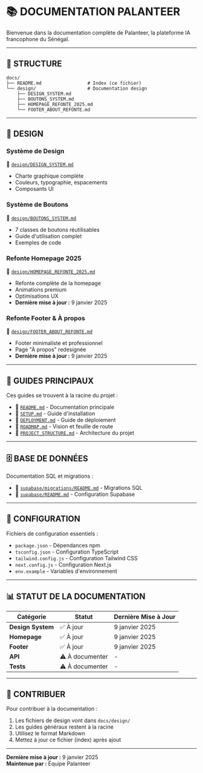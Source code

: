# 📚 DOCUMENTATION PALANTEER

Bienvenue dans la documentation complète de Palanteer, la plateforme IA francophone du Sénégal.

---

## 📁 **STRUCTURE**

```
docs/
├── README.md                 # Index (ce fichier)
└── design/                   # Documentation design
    ├── DESIGN_SYSTEM.md
    ├── BOUTONS_SYSTEM.md
    ├── HOMEPAGE_REFONTE_2025.md
    └── FOOTER_ABOUT_REFONTE.md
```

---

## 🎨 **DESIGN**

### **Système de Design**
📄 [`design/DESIGN_SYSTEM.md`](./design/DESIGN_SYSTEM.md)
- Charte graphique complète
- Couleurs, typographie, espacements
- Composants UI

### **Système de Boutons**
📄 [`design/BOUTONS_SYSTEM.md`](./design/BOUTONS_SYSTEM.md)
- 7 classes de boutons réutilisables
- Guide d'utilisation complet
- Exemples de code

### **Refonte Homepage 2025**
📄 [`design/HOMEPAGE_REFONTE_2025.md`](./design/HOMEPAGE_REFONTE_2025.md)
- Refonte complète de la homepage
- Animations premium
- Optimisations UX
- **Dernière mise à jour :** 9 janvier 2025

### **Refonte Footer & À propos**
📄 [`design/FOOTER_ABOUT_REFONTE.md`](./design/FOOTER_ABOUT_REFONTE.md)
- Footer minimaliste et professionnel
- Page "À propos" redesignée
- **Dernière mise à jour :** 9 janvier 2025

---

## 🚀 **GUIDES PRINCIPAUX**

Ces guides se trouvent à la racine du projet :

- 📄 [`README.md`](../README.md) - Documentation principale
- 📄 [`SETUP.md`](../SETUP.md) - Guide d'installation
- 📄 [`DEPLOYMENT.md`](../DEPLOYMENT.md) - Guide de déploiement
- 📄 [`ROADMAP.md`](../ROADMAP.md) - Vision et feuille de route
- 📄 [`PROJECT_STRUCTURE.md`](../PROJECT_STRUCTURE.md) - Architecture du projet

---

## 🗄️ **BASE DE DONNÉES**

Documentation SQL et migrations :

- 📁 [`supabase/migrations/README.md`](../supabase/migrations/README.md) - Migrations SQL
- 📁 [`supabase/README.md`](../supabase/README.md) - Configuration Supabase

---

## 🔧 **CONFIGURATION**

Fichiers de configuration essentiels :

- `package.json` - Dépendances npm
- `tsconfig.json` - Configuration TypeScript
- `tailwind.config.js` - Configuration Tailwind CSS
- `next.config.js` - Configuration Next.js
- `env.example` - Variables d'environnement

---

## 📊 **STATUT DE LA DOCUMENTATION**

| Catégorie | Statut | Dernière Mise à Jour |
|-----------|--------|---------------------|
| **Design System** | ✅ À jour | 9 janvier 2025 |
| **Homepage** | ✅ À jour | 9 janvier 2025 |
| **Footer** | ✅ À jour | 9 janvier 2025 |
| **API** | ⚠️ À documenter | - |
| **Tests** | ⚠️ À documenter | - |

---

## 🤝 **CONTRIBUER**

Pour contribuer à la documentation :

1. Les fichiers de design vont dans `docs/design/`
2. Les guides généraux restent à la racine
3. Utilisez le format Markdown
4. Mettez à jour ce fichier (index) après ajout

---

**Dernière mise à jour :** 9 janvier 2025  
**Maintenue par :** Équipe Palanteer


